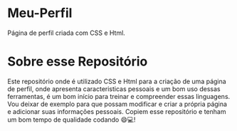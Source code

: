 # Meu-Perfil
Página de perfil criada com CSS e Html.

# Sobre esse Repositório
Este repositório onde é utilizado CSS e Html para a criação de uma página de perfil, onde apresenta caracteristicas pessoais e um bom uso dessas ferramentas, é um bom início para treinar e compreender essas linguagens. Vou deixar de exemplo para que possam modificar e criar a própria página e adicionar suas informações pessoais. Copiem esse repositório e tenham um bom tempo de qualidade codando 😄💻!
